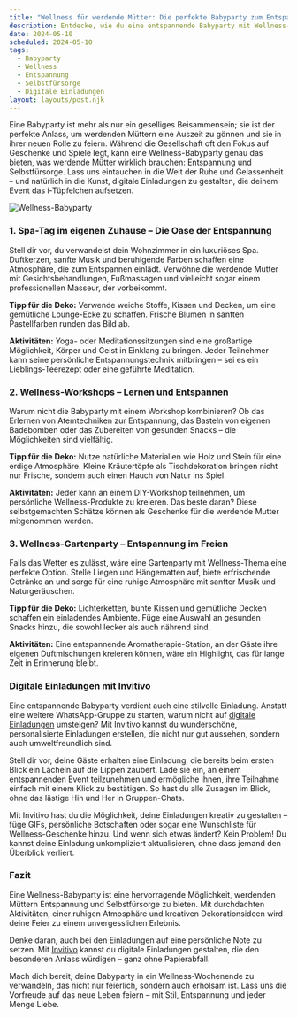 ```yaml
---
title: "Wellness für werdende Mütter: Die perfekte Babyparty zum Entspannen"
description: Entdecke, wie du eine entspannende Babyparty mit Wellness-Elementen gestalten kannst, inklusive Tipps für digitale Einladungen, die den besonderen Anlass unterstreichen.
date: 2024-05-10
scheduled: 2024-05-10
tags:
  - Babyparty
  - Wellness
  - Entspannung
  - Selbstfürsorge
  - Digitale Einladungen
layout: layouts/post.njk
---
```


Eine Babyparty ist mehr als nur ein geselliges Beisammensein; sie ist der perfekte Anlass, um werdenden Müttern eine Auszeit zu gönnen und sie in ihrer neuen Rolle zu feiern. Während die Gesellschaft oft den Fokus auf Geschenke und Spiele legt, kann eine Wellness-Babyparty genau das bieten, was werdende Mütter wirklich brauchen: Entspannung und Selbstfürsorge. Lass uns eintauchen in die Welt der Ruhe und Gelassenheit – und natürlich in die Kunst, digitale Einladungen zu gestalten, die deinem Event das i-Tüpfelchen aufsetzen.

![Wellness-Babyparty](/img/wellness-babyparty.webp)

### 1. **Spa-Tag im eigenen Zuhause – Die Oase der Entspannung**

Stell dir vor, du verwandelst dein Wohnzimmer in ein luxuriöses Spa. Duftkerzen, sanfte Musik und beruhigende Farben schaffen eine Atmosphäre, die zum Entspannen einlädt. Verwöhne die werdende Mutter mit Gesichtsbehandlungen, Fußmassagen und vielleicht sogar einem professionellen Masseur, der vorbeikommt.

**Tipp für die Deko:** Verwende weiche Stoffe, Kissen und Decken, um eine gemütliche Lounge-Ecke zu schaffen. Frische Blumen in sanften Pastellfarben runden das Bild ab.

**Aktivitäten:** Yoga- oder Meditationssitzungen sind eine großartige Möglichkeit, Körper und Geist in Einklang zu bringen. Jeder Teilnehmer kann seine persönliche Entspannungstechnik mitbringen – sei es ein Lieblings-Teerezept oder eine geführte Meditation.

### 2. **Wellness-Workshops – Lernen und Entspannen**

Warum nicht die Babyparty mit einem Workshop kombinieren? Ob das Erlernen von Atemtechniken zur Entspannung, das Basteln von eigenen Badebomben oder das Zubereiten von gesunden Snacks – die Möglichkeiten sind vielfältig. 

**Tipp für die Deko:** Nutze natürliche Materialien wie Holz und Stein für eine erdige Atmosphäre. Kleine Kräutertöpfe als Tischdekoration bringen nicht nur Frische, sondern auch einen Hauch von Natur ins Spiel.

**Aktivitäten:** Jeder kann an einem DIY-Workshop teilnehmen, um persönliche Wellness-Produkte zu kreieren. Das beste daran? Diese selbstgemachten Schätze können als Geschenke für die werdende Mutter mitgenommen werden.

### 3. **Wellness-Gartenparty – Entspannung im Freien**

Falls das Wetter es zulässt, wäre eine Gartenparty mit Wellness-Thema eine perfekte Option. Stelle Liegen und Hängematten auf, biete erfrischende Getränke an und sorge für eine ruhige Atmosphäre mit sanfter Musik und Naturgeräuschen.

**Tipp für die Deko:** Lichterketten, bunte Kissen und gemütliche Decken schaffen ein einladendes Ambiente. Füge eine Auswahl an gesunden Snacks hinzu, die sowohl lecker als auch nährend sind.

**Aktivitäten:** Eine entspannende Aromatherapie-Station, an der Gäste ihre eigenen Duftmischungen kreieren können, wäre ein Highlight, das für lange Zeit in Erinnerung bleibt.

### **Digitale Einladungen mit [Invitivo](https://invitivo.com/create)**

Eine entspannende Babyparty verdient auch eine stilvolle Einladung. Anstatt eine weitere WhatsApp-Gruppe zu starten, warum nicht auf [digitale Einladungen](https://invitivo.com/) umsteigen? Mit Invitivo kannst du wunderschöne, personalisierte Einladungen erstellen, die nicht nur gut aussehen, sondern auch umweltfreundlich sind. 

Stell dir vor, deine Gäste erhalten eine Einladung, die bereits beim ersten Blick ein Lächeln auf die Lippen zaubert. Lade sie ein, an einem entspannenden Event teilzunehmen und ermögliche ihnen, ihre Teilnahme einfach mit einem Klick zu bestätigen. So hast du alle Zusagen im Blick, ohne das lästige Hin und Her in Gruppen-Chats.

Mit Invitivo hast du die Möglichkeit, deine Einladungen kreativ zu gestalten – füge GIFs, persönliche Botschaften oder sogar eine Wunschliste für Wellness-Geschenke hinzu. Und wenn sich etwas ändert? Kein Problem! Du kannst deine Einladung unkompliziert aktualisieren, ohne dass jemand den Überblick verliert.

### **Fazit**

Eine Wellness-Babyparty ist eine hervorragende Möglichkeit, werdenden Müttern Entspannung und Selbstfürsorge zu bieten. Mit durchdachten Aktivitäten, einer ruhigen Atmosphäre und kreativen Dekorationsideen wird deine Feier zu einem unvergesslichen Erlebnis. 

Denke daran, auch bei den Einladungen auf eine persönliche Note zu setzen. Mit [Invitivo](https://invitivo.com/) kannst du digitale Einladungen gestalten, die den besonderen Anlass würdigen – ganz ohne Papierabfall. 

Mach dich bereit, deine Babyparty in ein Wellness-Wochenende zu verwandeln, das nicht nur feierlich, sondern auch erholsam ist. Lass uns die Vorfreude auf das neue Leben feiern – mit Stil, Entspannung und jeder Menge Liebe.
